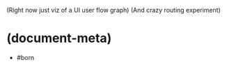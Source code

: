 (Right now just viz of a UI user flow graph)
(And crazy routing experiment)


# (document-meta)

- #born
